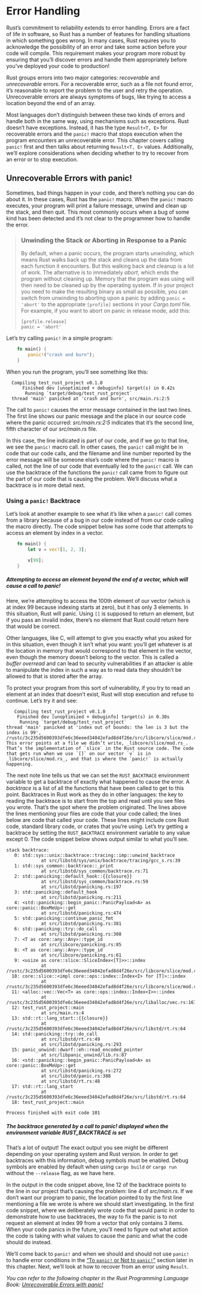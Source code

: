 # Error Handling

Rust’s commitment to reliability extends to error handling. Errors are a fact of life in software, so Rust has a number of features for handling situations in which something goes wrong. In many cases, Rust requires you to acknowledge the possibility of an error and take some action before your code will compile. This requirement makes your program more robust by ensuring that you’ll discover errors and handle them appropriately before you’ve deployed your code to production!

Rust groups errors into two major categories: _recoverable_ and _unrecoverable_ errors. For a recoverable error, such as a file not found error, it’s reasonable to report the problem to the user and retry the operation. Unrecoverable errors are always symptoms of bugs, like trying to access a location beyond the end of an array.

Most languages don’t distinguish between these two kinds of errors and handle both in the same way, using mechanisms such as exceptions. Rust doesn’t have exceptions. Instead, it has the type `Result<T, E>` for recoverable errors and the `panic!` macro that stops execution when the program encounters an unrecoverable error. This chapter covers calling `panic!` first and then talks about returning `Result<T, E>` values. Additionally, we’ll explore considerations when deciding whether to try to recover from an error or to stop execution.

## Unrecoverable Errors with panic!

Sometimes, bad things happen in your code, and there’s nothing you can do about it. In these cases, Rust has the `panic!` macro. When the `panic!` macro executes, your program will print a failure message, unwind and clean up the stack, and then quit. This most commonly occurs when a bug of some kind has been detected and it’s not clear to the programmer how to handle the error.


> ### Unwinding the Stack or Aborting in Response to a Panic
>
> By default, when a panic occurs, the program starts _unwinding_, which means Rust walks back up the stack and cleans up the data from each function it encounters. But this walking back and cleanup is a lot of work. The alternative is to immediately _abort_, which ends the program without cleaning up. Memory that the program was using will then need to be cleaned up by the operating system. If in your project you need to make the resulting binary as small as possible, you can switch from unwinding to aborting upon a panic by adding `panic = 'abort'` to the appropriate `[profile]` sections in your _Cargo.toml_ file. For example, if you want to abort on panic in release mode, add this:
> 
>     [profile.release]
>     panic = 'abort'

Let’s try calling `panic!` in a simple program:

```rust
    fn main() {
        panic!("crash and burn");
    }
```

When you run the program, you’ll see something like this:

```text
  Compiling test_rust_project v0.1.0
      Finished dev [unoptimized + debuginfo] target(s) in 0.42s
       Running `target/debug/test_rust_project`
  thread 'main' panicked at 'crash and burn', src/main.rs:2:5
```

The call to `panic!` causes the error message contained in the last two lines. The first line shows our panic message and the place in our source code where the panic occurred: _src/main.rs:2:5_ indicates that it’s the second line, fifth character of our _src/main.rs_ file.

In this case, the line indicated is part of our code, and if we go to that line, we see the `panic!` macro call. In other cases, the `panic!` call might be in code that our code calls, and the filename and line number reported by the error message will be someone else’s code where the `panic!` macro is called, not the line of our code that eventually led to the `panic!` call. We can use the backtrace of the functions the `panic!` call came from to figure out the part of our code that is causing the problem. We’ll discuss what a backtrace is in more detail next.

### Using a `panic!` Backtrace

Let’s look at another example to see what it’s like when a `panic!` call comes from a library because of a bug in our code instead of from our code calling the macro directly. The code snippet below has some code that attempts to access an element by index in a vector.

```rust
    fn main() {
        let v = vec![1, 2, 3];

        v[99];
    }
```

##### Attempting to access an element beyond the end of a vector, which will cause a call to panic!

Here, we’re attempting to access the 100th element of our vector (which is at index 99 because indexing starts at zero), but it has only 3 elements. In this situation, Rust will panic. Using `[]` is supposed to return an element, but if you pass an invalid index, there’s no element that Rust could return here that would be correct.

Other languages, like C, will attempt to give you exactly what you asked for in this situation, even though it isn’t what you want: you’ll get whatever is at the location in memory that would correspond to that element in the vector, even though the memory doesn’t belong to the vector. This is called a _buffer overread_ and can lead to security vulnerabilities if an attacker is able to manipulate the index in such a way as to read data they shouldn’t be allowed to that is stored after the array.

To protect your program from this sort of vulnerability, if you try to read an element at an index that doesn’t exist, Rust will stop execution and refuse to continue. Let’s try it and see:

```text
   Compiling test_rust_project v0.1.0
    Finished dev [unoptimized + debuginfo] target(s) in 0.30s
     Running `target/debug/test_rust_project`
thread 'main' panicked at 'index out of bounds: the len is 3 but the index is 99', /rustc/3c235d5600393dfe6c36eeed34042efad8d4f26e/src/libcore/slice/mod.rs:2686:10
This error points at a file we didn’t write, _libcore/slice/mod.rs_. That’s the implementation of `slice` in the Rust source code. The code that gets run when we use `[]` on our vector `v` is in _libcore/slice/mod.rs_, and that is where the `panic!` is actually happening.
```

The next note line tells us that we can set the `RUST_BACKTRACE` environment variable to get a backtrace of exactly what happened to cause the error. A _backtrace_ is a list of all the functions that have been called to get to this point. Backtraces in Rust work as they do in other languages: the key to reading the backtrace is to start from the top and read until you see files you wrote. That’s the spot where the problem originated. The lines above the lines mentioning your files are code that your code called; the lines below are code that called your code. These lines might include core Rust code, standard library code, or crates that you’re using. Let’s try getting a backtrace by setting the `RUST_BACKTRACE` environment variable to any value except 0. The code snippet below shows output similar to what you’ll see.

```text
stack backtrace:
   0: std::sys::unix::backtrace::tracing::imp::unwind_backtrace
             at src/libstd/sys/unix/backtrace/tracing/gcc_s.rs:39
   1: std::sys_common::backtrace::_print
             at src/libstd/sys_common/backtrace.rs:71
   2: std::panicking::default_hook::{{closure}}
             at src/libstd/sys_common/backtrace.rs:59
             at src/libstd/panicking.rs:197
   3: std::panicking::default_hook
             at src/libstd/panicking.rs:211
   4: <std::panicking::begin_panic::PanicPayload<A> as core::panic::BoxMeUp>::get
             at src/libstd/panicking.rs:474
   5: std::panicking::continue_panic_fmt
             at src/libstd/panicking.rs:381
   6: std::panicking::try::do_call
             at src/libstd/panicking.rs:308
   7: <T as core::any::Any>::type_id
             at src/libcore/panicking.rs:85
   8: <T as core::any::Any>::type_id
             at src/libcore/panicking.rs:61
   9: <usize as core::slice::SliceIndex<[T]>>::index
             at /rustc/3c235d5600393dfe6c36eeed34042efad8d4f26e/src/libcore/slice/mod.rs:2686
  10: core::slice::<impl core::ops::index::Index<I> for [T]>::index
             at /rustc/3c235d5600393dfe6c36eeed34042efad8d4f26e/src/libcore/slice/mod.rs:2543
  11: <alloc::vec::Vec<T> as core::ops::index::Index<I>>::index
             at /rustc/3c235d5600393dfe6c36eeed34042efad8d4f26e/src/liballoc/vec.rs:1677
  12: test_rust_project::main
             at src/main.rs:4
  13: std::rt::lang_start::{{closure}}
             at /rustc/3c235d5600393dfe6c36eeed34042efad8d4f26e/src/libstd/rt.rs:64
  14: std::panicking::try::do_call
             at src/libstd/rt.rs:49
             at src/libstd/panicking.rs:293
  15: panic_unwind::dwarf::eh::read_encoded_pointer
             at src/libpanic_unwind/lib.rs:87
  16: <std::panicking::begin_panic::PanicPayload<A> as core::panic::BoxMeUp>::get
             at src/libstd/panicking.rs:272
             at src/libstd/panic.rs:388
             at src/libstd/rt.rs:48
  17: std::rt::lang_start
             at /rustc/3c235d5600393dfe6c36eeed34042efad8d4f26e/src/libstd/rt.rs:64
  18: test_rust_project::main

Process finished with exit code 101
```

##### The backtrace generated by a call to panic! displayed when the environment variable RUST_BACKTRACE is set

That’s a lot of output! The exact output you see might be different depending on your operating system and Rust version. In order to get backtraces with this information, debug symbols must be enabled. Debug symbols are enabled by default when using `cargo build` or `cargo run` without the `--release` flag, as we have here.

In the output in the code snippet above, line 12 of the backtrace points to the line in our project that’s causing the problem: line 4 of _src/main.rs_. If we don’t want our program to panic, the location pointed to by the first line mentioning a file we wrote is where we should start investigating. In the first code snippet, where we deliberately wrote code that would panic in order to demonstrate how to use backtraces, the way to fix the panic is to not request an element at index 99 from a vector that only contains 3 items. When your code panics in the future, you’ll need to figure out what action the code is taking with what values to cause the panic and what the code should do instead.

We’ll come back to `panic!` and when we should and should not use `panic!` to handle error conditions in the [“To `panic!` or Not to `panic!`”](https://doc.rust-lang.org/book/ch09-03-to-panic-or-not-to-panic.html#to-panic-or-not-to-panic) section later in this chapter. Next, we’ll look at how to recover from an error using `Result`.

_You can refer to the following chapter in the Rust Programming Language Book:
[Unrecoverable Errors with panic!](https://doc.rust-lang.org/book/ch09-01-unrecoverable-errors-with-panic.html#unrecoverable-errors-with-panic)_